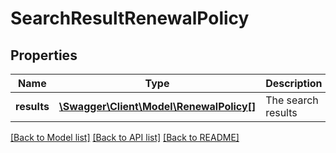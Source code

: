 # SearchResultRenewalPolicy

## Properties
Name | Type | Description | Notes
------------ | ------------- | ------------- | -------------
**results** | [**\Swagger\Client\Model\RenewalPolicy[]**](RenewalPolicy.md) | The search results | [optional] 

[[Back to Model list]](../README.md#documentation-for-models) [[Back to API list]](../README.md#documentation-for-api-endpoints) [[Back to README]](../README.md)



